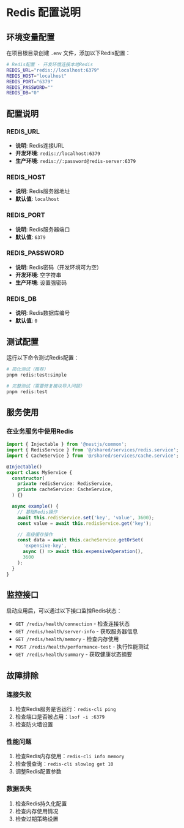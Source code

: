 # Redis 配置说明

## 环境变量配置

在项目根目录创建 `.env` 文件，添加以下Redis配置：

```bash
# Redis配置 - 开发环境连接本地Redis
REDIS_URL="redis://localhost:6379"
REDIS_HOST="localhost"
REDIS_PORT="6379"
REDIS_PASSWORD=""
REDIS_DB="0"
```

## 配置说明

### REDIS_URL
- **说明**: Redis连接URL
- **开发环境**: `redis://localhost:6379`
- **生产环境**: `redis://:password@redis-server:6379`

### REDIS_HOST
- **说明**: Redis服务器地址
- **默认值**: `localhost`

### REDIS_PORT
- **说明**: Redis服务器端口
- **默认值**: `6379`

### REDIS_PASSWORD
- **说明**: Redis密码（开发环境可为空）
- **开发环境**: 空字符串
- **生产环境**: 设置强密码

### REDIS_DB
- **说明**: Redis数据库编号
- **默认值**: `0`

## 测试配置

运行以下命令测试Redis配置：

```bash
# 简化测试（推荐）
pnpm redis:test:simple

# 完整测试（需要修复模块导入问题）
pnpm redis:test
```

## 服务使用

### 在业务服务中使用Redis

```typescript
import { Injectable } from '@nestjs/common';
import { RedisService } from '@/shared/services/redis.service';
import { CacheService } from '@/shared/services/cache.service';

@Injectable()
export class MyService {
  constructor(
    private redisService: RedisService,
    private cacheService: CacheService,
  ) {}

  async example() {
    // 基础Redis操作
    await this.redisService.set('key', 'value', 3600);
    const value = await this.redisService.get('key');

    // 高级缓存操作
    const data = await this.cacheService.getOrSet(
      'expensive-key',
      async () => await this.expensiveOperation(),
      3600
    );
  }
}
```

## 监控接口

启动应用后，可以通过以下接口监控Redis状态：

- `GET /redis/health/connection` - 检查连接状态
- `GET /redis/health/server-info` - 获取服务器信息
- `GET /redis/health/memory` - 检查内存使用
- `POST /redis/health/performance-test` - 执行性能测试
- `GET /redis/health/summary` - 获取健康状态摘要

## 故障排除

### 连接失败
1. 检查Redis服务是否运行：`redis-cli ping`
2. 检查端口是否被占用：`lsof -i :6379`
3. 检查防火墙设置

### 性能问题
1. 检查Redis内存使用：`redis-cli info memory`
2. 检查慢查询：`redis-cli slowlog get 10`
3. 调整Redis配置参数

### 数据丢失
1. 检查Redis持久化配置
2. 检查内存使用情况
3. 检查过期策略设置
